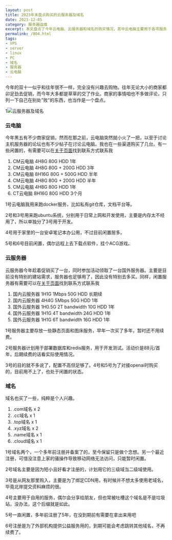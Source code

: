```yaml
---
layout: post
title: 2023年末盘点购买的云服务器及域名
date: 2023-12-05
category: 服务器运维
excerpt: 本文盘点了今年云电脑、云服务器和域名的购买情况，其中云电脑主要用于各项服务，云服务器和域名有部分闲置。闲置的有看上的可以联系我转让。
permalink: /804.html
tags:
- VPS
- server
- linux
- PC
- 域名
- 服务器
- 云电脑
---
```


今年的双十一似乎和往年很不一样，完全没有兴趣去购物。往年无论大小的商家都卯足劲去促销，而今年大多都是草草的交了作业。商家的事情咱也不多做评论，只列一下自己在别处"败"的东西，也当作是一个盘点。

1![云服务器及域名](https://static.ktsee.com/s1/2023/12/06/ik3z4d.png)

### 云电脑

今年黑五有不少商家促销，然而在那之前，云电脑突然就小火了一把，以至于讨论主机服务器的论坛也有不少帖子在讨论云电脑。我也在一些渠道购买了几台。有一些闲置的，有需要可以在[关于页面](/about/)找到联系方式联系我

1. CM云电脑 4H8G 80G HDD 1年
2. CM云电脑 4H8G 80G + 200G HDD 3年
3. CM云电脑 8H16G 80G + 500G HDD 半年
4. CM云电脑 4H8G 80G + 200G HDD 半年
5. CM云电脑 4H8G 80G HDD 1年
6. CT云电脑 8H16G 80G HDD 3个月

1号云电脑我用来跑docker服务，比如私有git仓库，文档平台等。

2号和3号用来跑ubuntu系统，分别用于日常上网和开发使用，主要是内存太不经用了，所以单独分了3号用于开发。

4号用于家里的一台安卓笔记本办公用，不过目前闲置居多。

5号和6号目前闲置，偶尔远程上去下载点软件，挂个ACG游戏。

### 云服务器

云服务器今年趁着促销买了一台，同时参加活动领取了一台国外服务器。主要是目前没有特别的建站需求，服务器也足够用了，因此没有特别去多买。同样，闲置服务器有需要可以在[关于页面](/about/)找到联系方式联系我

1. 国内云服务器 1H1G 1Mbps 50G HDD 长期续
2. 国内云服务器 4H4G 5Mbps 50G HDD 1年
3. 国外云服务器 1H0.5G 2T bandwidth 10G HDD 1年
4. 国外云服务器 1H1G 4T bandwidth 24G HDD 1年
5. 国外云服务器 1H1G 6T bandwidth 16G HDD 1年

1号服务器主要存放一些静态页面和图床服务，早年一次买了多年，暂时还不用续费。

2号服务器计划用于部署数据库和redis服务，用于开发测试。活动价是88元/首年，后期续费的话看实际使用情况。

3号的目的就不多说了，配置不高但足够了。4号和5号为了对接openai时购买的，目前用不上了，也处于闲置的状态。

### 域名

域名也买了一些，纯粹是个人兴趣。

1. .com域名 x 2
2. .cc域名 x 1
3. .top域名 x 1
4. .xyz域名 x 2
5. .name域名 x 1
6. .cloud域名 x 1

1号域名两个，一个多年前注册并备案了的，至今保留只是做个念想。另一个最近注册，可惜没注意上家的骚操作导致移动网络无法访问，只能暂时闲置。

2号域名主要是因为短小且好看才注册的，计划用它的三级域当二级域使用。

3号是从网友那里购入，主要是为了绑定CDN用，有时候并不想太多使用老域名，毕竟北岸提交资料麻烦的很。

4号主要用于自用的服务，偶尔会分享给朋友，但也常被吐槽这个域名是不是垃圾站，没办法，这个后缀就是如此。

5号一直闲置，多年前注册了5年，在没到期前有需要在拿出来用吧

6号注册是为了外部机构提供公益服务用的，到期可能会考虑跳转其他域名，不再续费了。